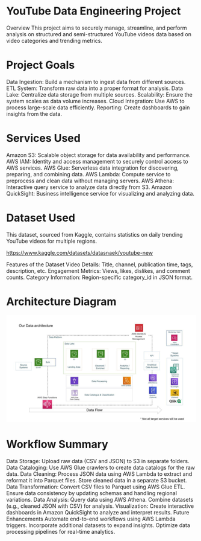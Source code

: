 # YouTube Data Engineering Project
Overview
This project aims to securely manage, streamline, and perform analysis on structured and semi-structured YouTube videos data based on video categories and trending metrics.

# Project Goals
Data Ingestion: Build a mechanism to ingest data from different sources.
ETL System: Transform raw data into a proper format for analysis.
Data Lake: Centralize data storage from multiple sources.
Scalability: Ensure the system scales as data volume increases.
Cloud Integration: Use AWS to process large-scale data efficiently.
Reporting: Create dashboards to gain insights from the data.

# Services Used
Amazon S3: Scalable object storage for data availability and performance.
AWS IAM: Identity and access management to securely control access to AWS services.
AWS Glue: Serverless data integration for discovering, preparing, and combining data.
AWS Lambda: Compute service to preprocess and clean data without managing servers.
AWS Athena: Interactive query service to analyze data directly from S3.
Amazon QuickSight: Business intelligence service for visualizing and analyzing data.

# Dataset Used
This dataset, sourced from Kaggle, contains statistics on daily trending YouTube videos for multiple regions.

https://www.kaggle.com/datasets/datasnaek/youtube-new

Features of the Dataset
Video Details: Title, channel, publication time, tags, description, etc.
Engagement Metrics: Views, likes, dislikes, and comment counts.
Category Information: Region-specific category_id in JSON format.

# Architecture Diagram
![Architecture Diagram](./architecture.jpeg)

# Workflow Summary
Data Storage:
Upload raw data (CSV and JSON) to S3 in separate folders.
Data Cataloging:
Use AWS Glue crawlers to create data catalogs for the raw data.
Data Cleaning:
Process JSON data using AWS Lambda to extract and reformat it into Parquet files.
Store cleaned data in a separate S3 bucket.
Data Transformation:
Convert CSV files to Parquet using AWS Glue ETL.
Ensure data consistency by updating schemas and handling regional variations.
Data Analysis:
Query data using AWS Athena.
Combine datasets (e.g., cleaned JSON with CSV) for analysis.
Visualization:
Create interactive dashboards in Amazon QuickSight to analyze and interpret results.
Future Enhancements
Automate end-to-end workflows using AWS Lambda triggers.
Incorporate additional datasets to expand insights.
Optimize data processing pipelines for real-time analytics.
